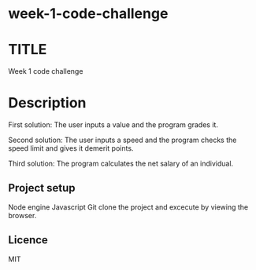 # week-1-code-challenge
# TITLE
Week 1 code challenge

# Description
First solution:
The user inputs a value and the program grades it.

Second solution:
The user inputs a speed and the program checks the speed limit and gives it demerit points.

Third solution:
The program calculates the net salary of an individual.


## Project setup
Node engine
Javascript
Git clone the project and excecute by viewing the browser.


## Licence
MIT
